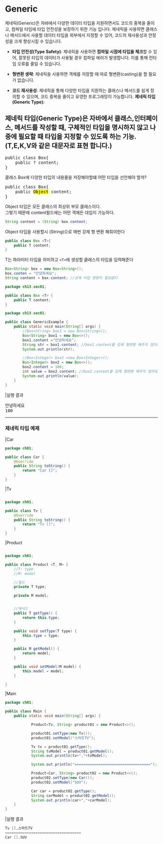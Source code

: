 Generic 
===

제네릭(Generic)은 자바에서 다양한 데이터 타입을 지원하면서도 코드의 중복을 줄이고, 컴파일 타임에 타입 안전성을 보장하기 위한 기능 입니다. 제네릭을 사용하면 클래스나 메서드에서 사용할 데이터 타입을 외부에서 지정할 수 있어, 코드의 재사용성과 안정성을 크게 향상시킬 수 있습니다.
- **타입 안전성(Type Safety)**: 제네릭을 사용하면 **컴파일 시점에 타입을 체크**할 수 있어, 잘못된 타입의 데이터가 사용될 경우 컴파일 에러가 발생합니다. 이를 통해 런타임 오류를 줄일 수 있습니다.

- **형변환 생략**: 제네릭을 사용하면 객체를 저장할 때 따로 형변환(casting)을 할 필요가 없습니다.

- **코드 재사용성**:  제네릭을 통해 다양한 타입을 지원하는 클래스나 메서드를 쉽게 정의할 수 있으며, 코드 중복을 줄이고 유영한 프로그래밍이 가능합니다.
  **제네릭 타입(Generic Type):**

**제네릭 타입(Generic Type)은 자바에서 클래스,인터페이스, 메서드를 작성할 때, 구체적인 타입을 명시하지 않고 나중에 필요할 때 타입을 지정할 수 있도록 하는 기능.**   
(T,E,K,V와 같은 대문자로 표현 합니다.)              
---
<pre>
public class Box{
    public ? content;
}
</pre>
클래스 Box에 다양한 타입의 내용물을 저장해야할떄 어떤 타입을 선언해야 할까?
<pre>
public class Box{
    public <mark>Object</mark> content;
}
</pre>
Object 타입은 모든 클래스의 최상위 부모 클래스이다.    
그렇기 때문에 content필드에는 어떤 객체든 대입이 가능하다.
```java
String content = (String) box.content;
```
Object 타입을 사용할시 (String)으로 매번 강제 형 변환 해줘야한다
````java
public class Box <T>{
    public T content;
}
````
T는 파라미터 타입을 의미하고 `<T>`에 생성할 클래스의 타입을 입력해준다
````java
Box<String> box = new Box<String>();
box.conten = "안녕하세요";
String content = box.content; //강제 타입 변환이 필요없다
````

````java
package ch13.sec01;

public class Box <T> {
    public T content;
}

````

````java
package ch13.sec01;

public class GenericExample {
    public static void main(String[] args) {
        //Box<String> box1 = new Box<String>();
        Box<String> box1 = new Box<>();
        box1.content ="안녕하세요";
        String str = box1.content; //box1.content를 강제 형변환 해주지 않아도 사용가능
        System.out.println(str);

        //Box<Integer> box2 =new Box<Integer>();
        Box<Integer> box2 = new Box<>();
        box2.content = 100;
        int value = box2.content; //box2.content를 강제 형변환 해주지 않아도 사용가능
        System.out.println(value);
    }
}
````
|실행 결과    

<pre>
안녕하세요
100
</pre>




---
### 제네릭 타입 예제

|Car  

````java
package ch01;

public class Car {
    @Override
    public String toString() {
        return "Car []";
    }
}
````      

|Tv
````java

package ch01;

public class Tv {
    @Override
    public String toString() {
        return "Tv []";
    }
}

````

|Product      

````java

package ch01;

public class Product <T, M> {
    //T: type
    //M: model

    //필드
    private T type;

    private M model;


    //메서드
    public T getType() {
        return this.type;
    }

    public void setType(T type) {
        this.type = type;
    }

    public M getModel() {
        return model;
    }

    public void setModel(M model) {
        this.model = model;
    }

}

````

|Main

````java
package ch01;

public class Main {
    public static void main(String[] args) {

            Product<Tv, String> product01 = new Product<>();

            product01.setType(new Tv());
            product01.setModel("스마트TV");

            Tv tv = product01.getType();
            String tvModel = product01.getModel();
            System.out.println(tv+","+tvModel);

            System.out.println("===================================");

            Product<Car, String> product02 = new Product<>();
            product02.setType(new Car());
            product02.setModel("SUV");

            Car car = product02.getType();
            String carModel = product02.getModel();
            System.out.println(car+","+carModel);
    }
}
````  

|실행 결과
````java
Tv [],스마트TV
===================================
Car [],SUV
````


